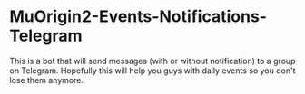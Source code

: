 # MuOrigin2-Events-Notifications-Telegram
This is a bot that will send messages (with or without notification) to a group on Telegram. Hopefully this will help you guys with daily events so you don't lose them anymore.

